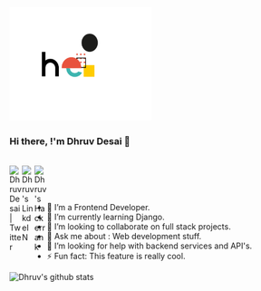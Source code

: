 <img src="https://github.com/desaidhruv/desaidhruv/blob/master/hello.gif" alt="alt text" width="250" height="200" />

### Hi there, !'m Dhruv Desai 👋
<br>
<a href="https://twitter.com/dhruvshah281">
  <img align="left" alt="Dhruv Desai | Twitter" width="22px" src="https://cdn.jsdelivr.net/npm/simple-icons@v3/icons/twitter.svg" />
</a>
<a href="https://www.linkedin.com/in/dhruv-desai-4b8840168/">
  <img align="left" alt="Dhruv's LinkdeIN" width="22px" src="https://cdn.jsdelivr.net/npm/simple-icons@v3/icons/linkedin.svg" />
</a>
<a href="https://www.hackerrank.com/dhruvshah28">
  <img align="left" alt="Dhruv's Hackerrank" width="22px" src="https://cdn.jsdelivr.net/npm/simple-icons@3.1.0/icons/hackerrank.svg" />
</a>

<br/>
<br>
<br>


- 🔭 I’m a Frontend Developer.
- 🌱 I’m currently learning Django.
- 👯 I’m looking to collaborate on full stack projects.
- 💬 Ask me about : Web development stuff.
- 🤔 I’m looking for help with backend services and API's.
- ⚡ Fun fact: This feature is really cool.

<!--
**desaidhruv/desaidhruv** is a ✨ _special_ ✨ repository because its `README.md` (this file) appears on your GitHub profile.

Here are some ideas to get you started:

- 🔭 I’m currently working on  Django
- 🌱 I’m currently learning Competitive Programming
- 👯 I’m looking to collaborate on full stack projects.
- 🤔 I’m looking for help with backend services and API's.
- 💬 Ask me about ...
- 📫 How to reach me: 
- 😄 Pronouns: ...
- ⚡ Fun fact: ...
![hello](https://user-images.githubusercontent.com/40533390/87654980-43c05280-c775-11ea-93b2-afd74e1826c4.gif)
-->

![Dhruv's github stats](https://github-readme-stats.vercel.app/api?username=desaidhruv&show_icons=true&theme=cobalt)
